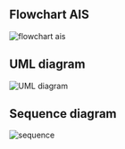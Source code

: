 ## Flowchart AIS
![flowchart ais](https://github.com/user-attachments/assets/c44e4058-9cdf-4f08-8d02-480011880bcf)
## UML diagram
![UML diagram](https://github.com/user-attachments/assets/0ecc1752-3c1b-44d8-8807-fd11d5730c4c)
## Sequence diagram
![sequence](https://github.com/user-attachments/assets/ebf11786-2ec7-494f-acb8-a101deaf80f4)
